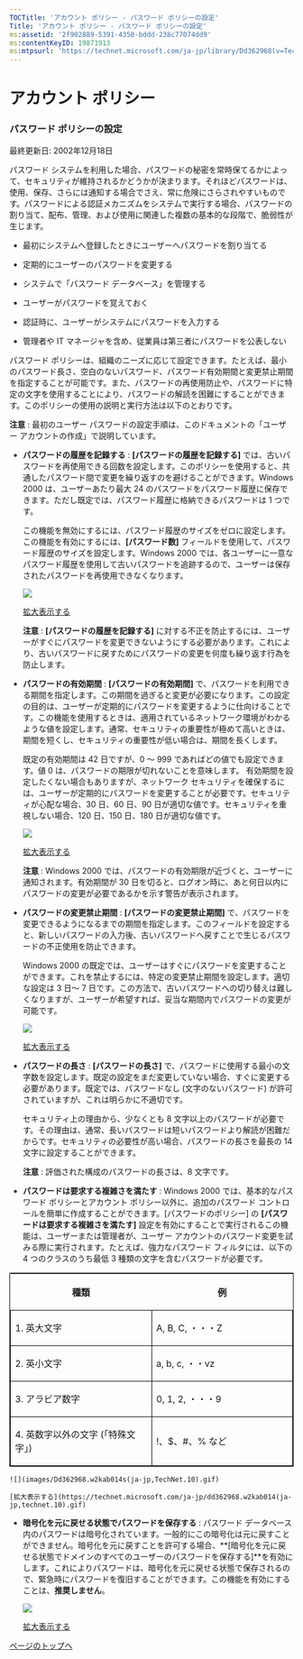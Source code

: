 ```yaml
---
TOCTitle: 'アカウント ポリシー ‐ パスワード ポリシーの設定'
Title: 'アカウント ポリシー ‐ パスワード ポリシーの設定'
ms:assetid: '2f902889-5391-4358-bddd-238c77074dd9'
ms:contentKeyID: 19871913
ms:mtpsurl: 'https://technet.microsoft.com/ja-jp/library/Dd362968(v=TechNet.10)'
---
```


アカウント ポリシー
===================

### パスワード ポリシーの設定

最終更新日: 2002年12月18日

パスワード システムを利用した場合、パスワードの秘密を常時保てるかによって、セキュリティが維持されるかどうかが決まります。それほどパスワードは、使用、保存、さらには通知する場合でさえ、常に危険にさらされやすいものです。パスワードによる認証メカニズムをシステムで実行する場合、パスワードの割り当て、配布、管理、および使用に関連した複数の基本的な段階で、脆弱性が生じます。

-   最初にシステムへ登録したときにユーザーへパスワードを割り当てる

-   定期的にユーザーのパスワードを変更する

-   システムで「パスワード データベース」を管理する

-   ユーザーがパスワードを覚えておく

-   認証時に、ユーザーがシステムにパスワードを入力する

-   管理者や IT マネージャを含め、従業員は第三者にパスワードを公表しない

パスワード ポリシーは、組織のニーズに応じて設定できます。たとえば、最小のパスワード長さ、空白のないパスワード、パスワード有効期間と変更禁止期間を指定することが可能です。また、パスワードの再使用防止や、パスワードに特定の文字を使用することにより、パスワードの解読を困難にすることができます。このポリシーの使用の説明と実行方法は以下のとおりです。

**注意** : 最初のユーザー パスワードの設定手順は、このドキュメントの「ユーザー アカウントの作成」で説明しています。

-   **パスワードの履歴を記録する** : **\[パスワードの履歴を記録する\]** では、古いパスワードを再使用できる回数を設定します。このポリシーを使用すると、共通したパスワード間で変更を繰り返すのを避けることができます。Windows 2000 は、ユーザーあたり最大 24 のパスワードをパスワード履歴に保存できます。ただし既定では、パスワード履歴に格納できるパスワードは 1 つです。

    この機能を無効にするには、パスワード履歴のサイズをゼロに設定します。この機能を有効にするには、**\[パスワード数\]** フィールドを使用して、パスワード履歴のサイズを設定します。Windows 2000 では、各ユーザーに一意なパスワード履歴を使用して古いパスワードを追跡するので、ユーザーは保存されたパスワードを再使用できなくなります。

    ![](images/Dd362968.w2kab011s(ja-jp,TechNet.10).gif)

    [拡大表示する](https://technet.microsoft.com/ja-jp/dd362968.w2kab011(ja-jp,technet.10).gif)

    **注意** : **\[パスワードの履歴を記録する\]** に対する不正を防止するには、ユーザーがすぐにパスワードを変更できないようにする必要があります。これにより、古いパスワードに戻すためにパスワードの変更を何度も繰り返す行為を防止します。

-   **パスワードの有効期間** : **\[パスワードの有効期間\]** で、パスワードを利用できる期間を指定します。この期間を過ぎると変更が必要になります。この設定の目的は、ユーザーが定期的にパスワードを変更するように仕向けることです。この機能を使用するときは、適用されているネットワーク環境がわかるような値を設定します。通常、セキュリティの重要性が極めて高いときは、期間を短くし、セキュリティの重要性が低い場合は、期間を長くします。

    既定の有効期間は 42 日ですが、0 ～ 999 であればどの値でも設定できます。値 0 は、パスワードの期限が切れないことを意味します。 有効期間を設定したくない場合もありますが、ネットワーク セキュリティを確保するには、ユーザーが定期的にパスワードを変更することが必要です。セキュリティが心配な場合、30 日、60 日、90 日が適切な値です。セキュリティを重視しない場合、120 日、150 日、180 日が適切な値です。

    ![](images/Dd362968.w2kab012s(ja-jp,TechNet.10).gif)

    [拡大表示する](https://technet.microsoft.com/ja-jp/dd362968.w2kab012(ja-jp,technet.10).gif)

    **注意** : Windows 2000 では、パスワードの有効期限が近づくと、ユーザーに通知されます。有効期間が 30 日を切ると、ログオン時に、あと何日以内にパスワードの変更が必要であるかを示す警告が表示されます。

-   **パスワードの変更禁止期間** : **\[パスワードの変更禁止期間\]** で、パスワードを変更できるようになるまでの期間を指定します。このフィールドを設定すると、新しいパスワードの入力後、古いパスワードへ戻すことで生じるパスワードの不正使用を防止できます。

    Windows 2000 の既定では、ユーザーはすぐにパスワードを変更することができます。これを禁止するには、特定の変更禁止期間を設定します。適切な設定は 3 日～ 7 日です。この方法で、古いパスワードへの切り替えは難しくなりますが、ユーザーが希望すれば、妥当な期間内でパスワードの変更が可能です。

    ![](images/Dd362968.w2kab013s(ja-jp,TechNet.10).gif)

    [拡大表示する](https://technet.microsoft.com/ja-jp/dd362968.w2kab013(ja-jp,technet.10).gif)

-   **パスワードの長さ** : **\[パスワードの長さ\]** で、パスワードに使用する最小の文字数を設定します。既定の設定をまだ変更していない場合、すぐに変更する必要があります。既定では、パスワードなし (文字のないパスワード) が許可されていますが、これは明らかに不適切です。

    セキュリティ上の理由から、少なくとも 8 文字以上のパスワードが必要です。その理由は、通常、長いパスワードは短いパスワードより解読が困難だからです。セキュリティの必要性が高い場合、パスワードの長さを最長の 14 文字に設定することができます。

    **注意** : 評価された構成のパスワードの長さは、8 文字です。

-   **パスワードは要求する複雑さを満たす** : Windows 2000 では、基本的なパスワード ポリシーとアカウント ポリシー以外に、追加のパスワード コントロールを簡単に作成することができます。\[パスワードのポリシー\] の **\[パスワードは要求する複雑さを満たす\]** 設定を有効にすることで実行されるこの機能は、ユーザーまたは管理者が、ユーザー アカウントのパスワード変更を試みる際に実行されます。たとえば、強力なパスワード フィルタには、以下の 4 つのクラスのうち最低 3 種類の文字を含むパスワードが必要です。

<p> </p>
    <table style="border:1px solid black;">
    <colgroup>
    <col width="50%" />
    <col width="50%" />
    </colgroup>
    <thead>
    <tr class="header">
    <th><p>種類</p></th>
    <th><p>例</p></th>
    </tr>
    </thead>
    <tbody>
    <tr class="odd">
    <td style="border:1px solid black;"><p>1. 英大文字</p></td>
    <td style="border:1px solid black;"><p>A, B, C, ・・・Z</p></td>
    </tr>
    <tr class="even">
    <td style="border:1px solid black;"><p>2. 英小文字</p></td>
    <td style="border:1px solid black;"><p>a, b, c, ・・vz</p></td>
    </tr>
    <tr class="odd">
    <td style="border:1px solid black;"><p>3. アラビア数字</p></td>
    <td style="border:1px solid black;"><p>0, 1, 2, ・・・9</p></td>
    </tr>
    <tr class="even">
    <td style="border:1px solid black;"><p>4. 英数字以外の文字 (「特殊文字」)</p></td>
    <td style="border:1px solid black;"><p>!、$、#、% など</p></td>
    </tr>
    </tbody>
    </table>
  
    ![](images/Dd362968.w2kab014s(ja-jp,TechNet.10).gif)
  
    [拡大表示する](https://technet.microsoft.com/ja-jp/dd362968.w2kab014(ja-jp,technet.10).gif)
  
-   **暗号化を元に戻せる状態でパスワードを保存する** : パスワード データベース内のパスワードは暗号化されています。一般的にこの暗号化は元に戻すことができません。暗号化を元に戻すことを許可する場合、**\[暗号化を元に戻せる状態でドメインのすべてのユーザーのパスワードを保存する\]**を有効にします。これによりパスワードは、暗号化を元に戻せる状態で保存されるので、緊急時にパスワードを復旧することができます。この機能を有効にすることは、**推奨しません**。
  
    ![](images/Dd362968.w2kab015s(ja-jp,TechNet.10).gif)
  
    [拡大表示する](https://technet.microsoft.com/ja-jp/dd362968.w2kab015(ja-jp,technet.10).gif)
  
[](#mainsection)[ページのトップへ](#mainsection)
